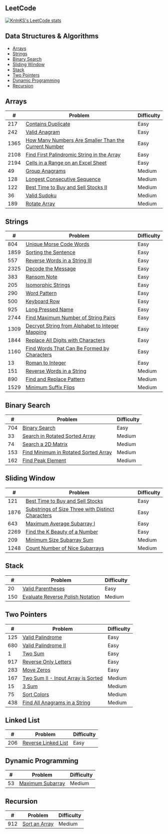 ## LeetCode

[![KnlnKS's LeetCode stats](https://leetcode-stats-six.vercel.app/?username=joshdavidang)](https://github.com/KnlnKS/leetcode-stats)

## Data Structures & Algorithms

- [Arrays](https://github.com/joshuadavidang/data-structures-and-algorithms#arrays)
- [Strings](https://github.com/joshuadavidang/data-structures-and-algorithms#strings)
- [Binary Search](https://github.com/joshuadavidang/data-structures-and-algorithms#binary-search)
- [Sliding Window](https://github.com/joshuadavidang/data-structures-and-algorithms#sliding-window)
- [Stack](https://github.com/joshuadavidang/data-structures-and-algorithms#stack)
- [Two Pointers](https://github.com/joshuadavidang/data-structures-and-algorithms#two-pointers)
- [Dynamic Programming](https://github.com/joshuadavidang/data-structures-and-algorithms#dynamic-programming)
- [Recursion](https://github.com/joshuadavidang/data-structures-and-algorithms#recursion)

## Arrays

| #    | Problem                                                                                                                                     | Difficulty |
| ---- | ------------------------------------------------------------------------------------------------------------------------------------------- | ---------- |
| 217  | [Contains Duplicate](https://leetcode.com/problems/contains-duplicate/)                                                                     | Easy       |
| 242  | [Valid Anagram](https://leetcode.com/problems/valid-anagram/)                                                                               | Easy       |
| 1365 | [How Many Numbers Are Smaller Than the Current Number](https://leetcode.com/problems/how-many-numbers-are-smaller-than-the-current-number/) | Easy       |
| 2108 | [Find First Palindromic String in the Array](https://leetcode.com/problems/find-first-palindromic-string-in-the-array/)                     | Easy       |
| 2194 | [Cells in a Range on an Excel Sheet](https://leetcode.com/problems/cells-in-a-range-on-an-excel-sheet/)                                     | Easy       |
| 49   | [Group Anagrams](https://leetcode.com/problems/group-anagrams/)                                                                             | Medium     |
| 128  | [Longest Consecutive Sequence](https://leetcode.com/problems/longest-consecutive-sequence/)                                                 | Medium     |
| 122  | [Best Time to Buy and Sell Stocks II](https://leetcode.com/problems/best-time-to-buy-and-sell-stock-ii/)                                    | Medium     |
| 36   | [Valid Sudoku](https://leetcode.com/problems/valid-sudoku/)                                                                                 | Medium     |
| 189  | [Rotate Array](https://leetcode.com/problems/rotate-array/)                                                                                 | Medium     |

## Strings

| #    | Problem                                                                                                                           | Difficulty |
| ---- | --------------------------------------------------------------------------------------------------------------------------------- | ---------- |
| 804  | [Unique Morse Code Words](https://leetcode.com/problems/unique-morse-code-words/)                                                 | Easy       |
| 1859 | [Sorting the Sentence](https://leetcode.com/problems/sorting-the-sentence/)                                                       | Easy       |
| 557  | [Reverse Words in a String III](https://leetcode.com/problems/reverse-words-in-a-string-iii/)                                     | Easy       |
| 2325 | [Decode the Message](https://leetcode.com/problems/decode-the-message/)                                                           | Easy       |
| 383  | [Ransom Note](https://leetcode.com/problems/ransom-note/)                                                                         | Easy       |
| 205  | [Isomorphic Strings](https://leetcode.com/problems/isomorphic-strings/)                                                           | Easy       |
| 290  | [Word Pattern](https://leetcode.com/problems/word-pattern)                                                                        | Easy       |
| 500  | [Keyboard Row](https://leetcode.com/problems/keyboard-row/)                                                                       | Easy       |
| 925  | [Long Pressed Name](https://leetcode.com/problems/long-pressed-name/)                                                             | Easy       |
| 2744 | [Find Maximum Number of String Pairs](https://leetcode.com/problems/find-maximum-number-of-string-pairs)                          | Easy       |
| 1309 | [Decrypt String from Alphabet to Integer Mapping](https://leetcode.com/problems/decrypt-string-from-alphabet-to-integer-mapping/) | Easy       |
| 1844 | [Replace All Digits with Characters](https://leetcode.com/problems/replace-all-digits-with-characters/)                           | Easy       |
| 1160 | [Find Words That Can Be Formed by Characters](https://leetcode.com/problems/find-words-that-can-be-formed-by-characters)          | Easy       |
| 13   | [Roman to Integer](https://leetcode.com/problems/roman-to-integer/)                                                               | Easy       |
| 151  | [Reverse Words in a String](https://leetcode.com/problems/reverse-words-in-a-string/)                                             | Medium     |
| 890  | [Find and Replace Pattern](https://leetcode.com/problems/find-and-replace-pattern/)                                               | Medium     |
| 1529 | [Minimum Suffix Flips](https://leetcode.com/problems/minimum-suffix-flips)                                                        | Medium     |

## Binary Search

| #   | Problem                                                                                                     | Difficulty |
| --- | ----------------------------------------------------------------------------------------------------------- | ---------- |
| 704 | [Binary Search](https://leetcode.com/problems/binary-search/)                                               | Easy       |
| 33  | [Search in Rotated Sorted Array](https://leetcode.com/problems/search-in-rotated-sorted-array/)             | Medium     |
| 74  | [Search a 2D Matrix](https://leetcode.com/problems/search-a-2d-matrix/)                                     | Medium     |
| 153 | [Find Minimum in Rotated Sorted Array](https://leetcode.com/problems/find-minimum-in-rotated-sorted-array/) | Medium     |
| 162 | [Find Peak Element](https://leetcode.com/problems/find-peak-element/)                                       | Medium     |

## Sliding Window

| #    | Problem                                                                                                                               | Difficulty |
| ---- | ------------------------------------------------------------------------------------------------------------------------------------- | ---------- |
| 121  | [Best Time to Buy and Sell Stocks](https://leetcode.com/problems/best-time-to-buy-and-sell-stock/)                                    | Easy       |
| 1876 | [Substrings of Size Three with Distinct Characters](https://leetcode.com/problems/substrings-of-size-three-with-distinct-characters/) | Easy       |
| 643  | [Maximum Average Subarray I](https://leetcode.com/problems/maximum-average-subarray-i/)                                               | Easy       |
| 2269 | [Find the K Beauty of a Number](https://leetcode.com/problems/find-the-k-beauty-of-a-number/)                                         | Easy       |
| 209  | [Minimum Size Subarray Sum](https://leetcode.com/problems/minimum-size-subarray-sum/)                                                 | Medium     |
| 1248 | [Count Number of Nice Subarrays](https://leetcode.com/problems/count-number-of-nice-subarrays/)                                       | Medium     |

## Stack

| #   | Problem                                                                                              | Difficulty |
| --- | ---------------------------------------------------------------------------------------------------- | ---------- |
| 20  | [Valid Parentheses](https://leetcode.com/problems/valid-parentheses/)                                | Easy       |
| 150 | [Evaluate Reverse Polish Notation ](https://leetcode.com/problems/evaluate-reverse-polish-notation/) | Medium     |

## Two Pointers

| #   | Problem                                                                                               | Difficulty |
| --- | ----------------------------------------------------------------------------------------------------- | ---------- |
| 125 | [Valid Palindrome](https://leetcode.com/problems/valid-palindrome/)                                   | Easy       |
| 680 | [Valid Palindrome II](https://leetcode.com/problems/valid-palindrome-ii/)                             | Easy       |
| 1   | [Two Sum](https://leetcode.com/problems/two-sum/)                                                     | Easy       |
| 917 | [Reverse Only Letters](https://leetcode.com/problems/reverse-only-letters/)                           | Easy       |
| 283 | [Move Zeros](https://leetcode.com/problems/move-zeroes/)                                              | Easy       |
| 167 | [Two Sum II - Input Array is Sorted](https://leetcode.com/problems/two-sum-ii-input-array-is-sorted/) | Medium     |
| 15  | [3 Sum](https://leetcode.com/problems/3sum/)                                                          | Medium     |
| 75  | [Sort Colors](https://leetcode.com/problems/sort-colors/)                                             | Medium     |
| 438 | [Find All Anagrams in a String](https://leetcode.com/problems/find-all-anagrams-in-a-string/)         | Medium     |

## Linked List

| #   | Problem                                                                   | Difficulty |
| --- | ------------------------------------------------------------------------- | ---------- |
| 206 | [Reverse Linked List](https://leetcode.com/problems/reverse-linked-list/) | Easy       |

## Dynamic Programming

| #   | Problem                                                             | Difficulty |
| --- | ------------------------------------------------------------------- | ---------- |
| 53  | [Maximum Subarray](https://leetcode.com/problems/maximum-subarray/) | Medium     |

## Recursion

| #   | Problem                                                                   | Difficulty |
| --- | ------------------------------------------------------------------------- | ---------- |
| 912 | [Sort an Array](https://leetcode.com/problems/sort-an-array/description/) | Medium     |
